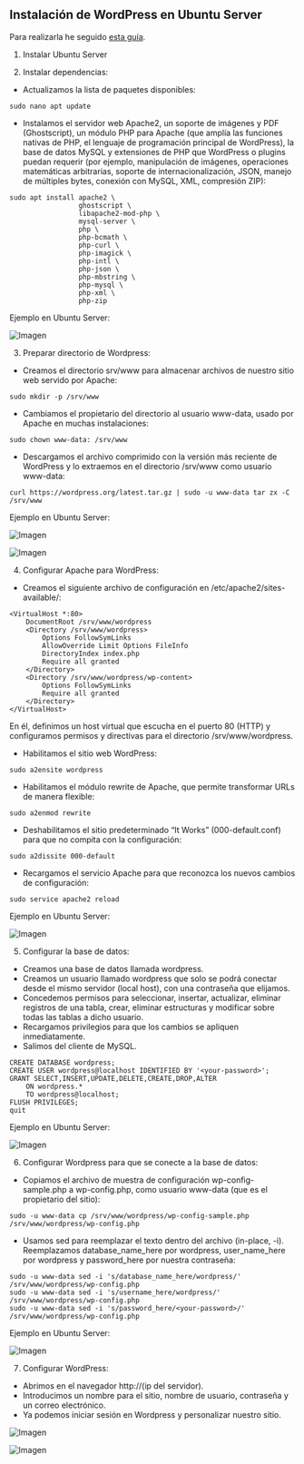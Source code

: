 ## Instalación de WordPress en Ubuntu Server

Para realizarla he seguido [esta guía](https://ubuntu.com/tutorials/install-and-configure-wordpress).

1. Instalar Ubuntu Server

2. Instalar dependencias:

* Actualizamos la lista de paquetes disponibles:
````
sudo nano apt update
````
* Instalamos el servidor web Apache2, un soporte de imágenes y PDF (Ghostscript), un módulo PHP para Apache (que amplía las funciones nativas de PHP, el lenguaje de programación principal de WordPress), la base de datos MySQL y extensiones de PHP que WordPress o plugins puedan requerir (por ejemplo, manipulación de imágenes, operaciones matemáticas arbitrarias, soporte de internacionalización, JSON, manejo de múltiples bytes, conexión con MySQL, XML, compresión ZIP):
````
sudo apt install apache2 \
                 ghostscript \
                 libapache2-mod-php \
                 mysql-server \
                 php \
                 php-bcmath \
                 php-curl \
                 php-imagick \
                 php-intl \
                 php-json \
                 php-mbstring \
                 php-mysql \
                 php-xml \
                 php-zip
````

Ejemplo en Ubuntu Server:

![Imagen](images/1.png)

3. Preparar directorio de Wordpress:
* Creamos el directorio srv/www para almacenar archivos de nuestro sitio web servido por Apache:
````
sudo mkdir -p /srv/www
````
* Cambiamos el propietario del directorio al usuario www-data, usado por Apache en muchas instalaciones:
````
sudo chown www-data: /srv/www
````
* Descargamos el archivo comprimido con la versión más reciente de WordPress y lo extraemos en el directorio /srv/www como usuario www-data:
````
curl https://wordpress.org/latest.tar.gz | sudo -u www-data tar zx -C /srv/www
````
Ejemplo en Ubuntu Server:

![Imagen](images/2.png)

![Imagen](images/3.png)

4. Configurar Apache para WordPress:
* Creamos el siguiente archivo de configuración en /etc/apache2/sites-available/:
````
<VirtualHost *:80>
    DocumentRoot /srv/www/wordpress
    <Directory /srv/www/wordpress>
        Options FollowSymLinks
        AllowOverride Limit Options FileInfo
        DirectoryIndex index.php
        Require all granted
    </Directory>
    <Directory /srv/www/wordpress/wp-content>
        Options FollowSymLinks
        Require all granted
    </Directory>
</VirtualHost>
````
En él, definimos un host virtual que escucha en el puerto 80 (HTTP) y configuramos permisos y directivas para el directorio /srv/www/wordpress.

* Habilitamos el sitio web WordPress:
````
sudo a2ensite wordpress
````
* Habilitamos el módulo rewrite de Apache, que permite transformar URLs de manera flexible:
````
sudo a2enmod rewrite
````
* Deshabilitamos el sitio predeterminado “It Works” (000-default.conf) para que no compita con la configuración:
````
sudo a2dissite 000-default
````
* Recargamos el servicio Apache para que reconozca los nuevos cambios de configuración:
````
sudo service apache2 reload
````
Ejemplo en Ubuntu Server:

![Imagen](images/5.png)


5. Configurar la base de datos:

* Creamos una base de datos llamada wordpress.
* Creamos un usuario llamado wordpress que solo se podrá conectar desde el mismo servidor (local host), con una contraseña que elijamos.
* Concedemos permisos para seleccionar, insertar, actualizar, eliminar registros de una tabla, crear, eliminar estructuras y modificar sobre todas las tablas a dicho usuario.
* Recargamos privilegios para que los cambios se apliquen inmediatamente.
* Salimos del cliente de MySQL.
````
CREATE DATABASE wordpress;
CREATE USER wordpress@localhost IDENTIFIED BY '<your-password>';
GRANT SELECT,INSERT,UPDATE,DELETE,CREATE,DROP,ALTER
    ON wordpress.*
    TO wordpress@localhost;
FLUSH PRIVILEGES;
quit
````
Ejemplo en Ubuntu Server:

![Imagen](images/7.png)

6. Configurar Wordpress para que se conecte a la base de datos:
* Copiamos el archivo de muestra de configuración wp-config-sample.php a wp-config.php, como usuario www-data (que es el propietario del sitio):
````
sudo -u www-data cp /srv/www/wordpress/wp-config-sample.php /srv/www/wordpress/wp-config.php
````
* Usamos sed para reemplazar el texto dentro del archivo (in-place, -i). Reemplazamos database_name_here por wordpress, user_name_here por wordpress y password_here por nuestra contraseña:
````
sudo -u www-data sed -i 's/database_name_here/wordpress/' /srv/www/wordpress/wp-config.php
sudo -u www-data sed -i 's/username_here/wordpress/' /srv/www/wordpress/wp-config.php
sudo -u www-data sed -i 's/password_here/<your-password>/' /srv/www/wordpress/wp-config.php
````
Ejemplo en Ubuntu Server:

![Imagen](images/8.png)

7. Configurar WordPress:

* Abrimos en el navegador http://(ip del servidor). 
* Introducimos un nombre para el sitio, nombre de usuario, contraseña y un correo electrónico.
* Ya podemos iniciar sesión en Wordpress y personalizar nuestro sitio.

![Imagen](images/9.png)

![Imagen](images/10.png)